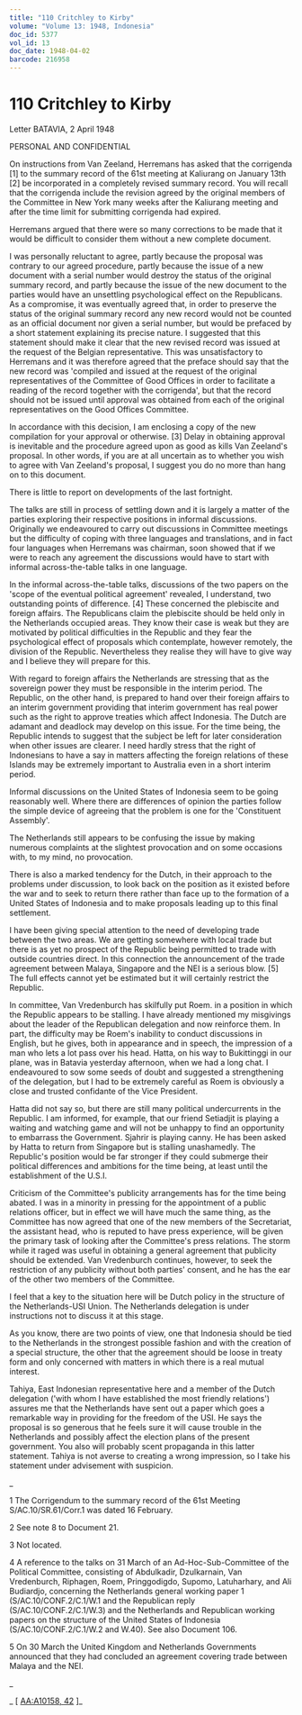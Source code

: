 ```yaml
---
title: "110 Critchley to Kirby"
volume: "Volume 13: 1948, Indonesia"
doc_id: 5377
vol_id: 13
doc_date: 1948-04-02
barcode: 216958
---
```


# 110 Critchley to Kirby

Letter BATAVIA, 2 April 1948

PERSONAL AND CONFIDENTIAL

On instructions from Van Zeeland, Herremans has asked that the corrigenda [1] to the summary record of the 61st meeting at Kaliurang on January 13th [2] be incorporated in a completely revised summary record. You will recall that the corrigenda include the revision agreed by the original members of the Committee in New York many weeks after the Kaliurang meeting and after the time limit for submitting corrigenda had expired.

Herremans argued that there were so many corrections to be made that it would be difficult to consider them without a new complete document.

I was personally reluctant to agree, partly because the proposal was contrary to our agreed procedure, partly because the issue of a new document with a serial number would destroy the status of the original summary record, and partly because the issue of the new document to the parties would have an unsettling psychological effect on the Republicans. As a compromise, it was eventually agreed that, in order to preserve the status of the original summary record any new record would not be counted as an official document nor given a serial number, but would be prefaced by a short statement explaining its precise nature. I suggested that this statement should make it clear that the new revised record was issued at the request of the Belgian representative. This was unsatisfactory to Herremans and it was therefore agreed that the preface should say that the new record was 'compiled and issued at the request of the original representatives of the Committee of Good Offices in order to facilitate a reading of the record together with the corrigenda', but that the record should not be issued until approval was obtained from each of the original representatives on the Good Offices Committee.

In accordance with this decision, I am enclosing a copy of the new compilation for your approval or otherwise. [3] Delay in obtaining approval is inevitable and the procedure agreed upon as good as kills Van Zeeland's proposal. In other words, if you are at all uncertain as to whether you wish to agree with Van Zeeland's proposal, I suggest you do no more than hang on to this document.

There is little to report on developments of the last fortnight.

The talks are still in process of settling down and it is largely a matter of the parties exploring their respective positions in informal discussions. Originally we endeavoured to carry out discussions in Committee meetings but the difficulty of coping with three languages and translations, and in fact four languages when Herremans was chairman, soon showed that if we were to reach any agreement the discussions would have to start with informal across-the-table talks in one language.

In the informal across-the-table talks, discussions of the two papers on the 'scope of the eventual political agreement' revealed, I understand, two outstanding points of difference. [4] These concerned the plebiscite and foreign affairs. The Republicans claim the plebiscite should be held only in the Netherlands occupied areas. They know their case is weak but they are motivated by political difficulties in the Republic and they fear the psychological effect of proposals which contemplate, however remotely, the division of the Republic. Nevertheless they realise they will have to give way and I believe they will prepare for this.

With regard to foreign affairs the Netherlands are stressing that as the sovereign power they must be responsible in the interim period. The Republic, on the other hand, is prepared to hand over their foreign affairs to an interim government providing that interim government has real power such as the right to approve treaties which affect Indonesia. The Dutch are adamant and deadlock may develop on this issue. For the time being, the Republic intends to suggest that the subject be left for later consideration when other issues are clearer. I need hardly stress that the right of Indonesians to have a say in matters affecting the foreign relations of these Islands may be extremely important to Australia even in a short interim period.

Informal discussions on the United States of Indonesia seem to be going reasonably well. Where there are differences of opinion the parties follow the simple device of agreeing that the problem is one for the 'Constituent Assembly'.

The Netherlands still appears to be confusing the issue by making numerous complaints at the slightest provocation and on some occasions with, to my mind, no provocation.

There is also a marked tendency for the Dutch, in their approach to the problems under discussion, to look back on the position as it existed before the war and to seek to return there rather than face up to the formation of a United States of Indonesia and to make proposals leading up to this final settlement.

I have been giving special attention to the need of developing trade between the two areas. We are getting somewhere with local trade but there is as yet no prospect of the Republic being permitted to trade with outside countries direct. In this connection the announcement of the trade agreement between Malaya, Singapore and the NEI is a serious blow. [5] The full effects cannot yet be estimated but it will certainly restrict the Republic.

In committee, Van Vredenburch has skilfully put Roem. in a position in which the Republic appears to be stalling. I have already mentioned my misgivings about the leader of the Republican delegation and now reinforce them. In part, the difficulty may be Roem's inability to conduct discussions in English, but he gives, both in appearance and in speech, the impression of a man who lets a lot pass over his head. Hatta, on his way to Bukittinggi in our plane, was in Batavia yesterday afternoon, when we had a long chat. I endeavoured to sow some seeds of doubt and suggested a strengthening of the delegation, but I had to be extremely careful as Roem is obviously a close and trusted confidante of the Vice President.

Hatta did not say so, but there are still many political undercurrents in the Republic. I am informed, for example, that our friend Setiadjit is playing a waiting and watching game and will not be unhappy to find an opportunity to embarrass the Government. Sjahrir is playing canny. He has been asked by Hatta to return from Singapore but is stalling unashamedly. The Republic's position would be far stronger if they could submerge their political differences and ambitions for the time being, at least until the establishment of the U.S.I.

Criticism of the Committee's publicity arrangements has for the time being abated. I was in a minority in pressing for the appointment of a public relations officer, but in effect we will have much the same thing, as the Committee has now agreed that one of the new members of the Secretariat, the assistant head, who is reputed to have press experience, will be given the primary task of looking after the Committee's press relations. The storm while it raged was useful in obtaining a general agreement that publicity should be extended. Van Vredenburch continues, however, to seek the restriction of any publicity without both parties' consent, and he has the ear of the other two members of the Committee.

I feel that a key to the situation here will be Dutch policy in the structure of the Netherlands-USI Union. The Netherlands delegation is under instructions not to discuss it at this stage.

As you know, there are two points of view, one that Indonesia should be tied to the Netherlands in the strongest possible fashion and with the creation of a special structure, the other that the agreement should be loose in treaty form and only concerned with matters in which there is a real mutual interest.

Tahiya, East Indonesian representative here and a member of the Dutch delegation ('with whom I have established the most friendly relations') assures me that the Netherlands have sent out a paper which goes a remarkable way in providing for the freedom of the USI. He says the proposal is so generous that he feels sure it will cause trouble in the Netherlands and possibly affect the election plans of the present government. You also will probably scent propaganda in this latter statement. Tahiya is not averse to creating a wrong impression, so I take his statement under advisement with suspicion.

_

1 The Corrigendum to the summary record of the 61st Meeting S/AC.10/SR.61/Corr.1 was dated 16 February.

2 See note 8 to Document 21.

3 Not located.

4 A reference to the talks on 31 March of an Ad-Hoc-Sub-Committee of the Political Committee, consisting of Abdulkadir, Dzulkarnain, Van Vredenburch, Riphagen, Roem, Pringgodigdo, Supomo, Latuharhary, and Ali Budiardjo, concerning the Netherlands general working paper 1 (S/AC.10/CONF.2/C.1/W.1 and the Republican reply (S/AC.10/CONF.2/C.1/W.3) and the Netherlands and Republican working papers on the structure of the United States of Indonesia (S/AC.10/CONF.2/C.1/W.2 and W.40). See also Document 106.

5 On 30 March the United Kingdom and Netherlands Governments announced that they had concluded an agreement covering trade between Malaya and the NEI.

_

_ [ [AA:A10158, 42](http://www.naa.gov.au/cgi-bin/Search?O=I&Number=216958) ]_
